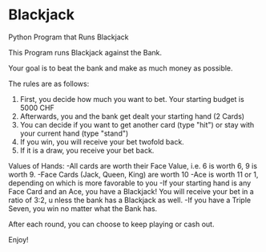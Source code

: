 # Blackjack
Python Program that Runs Blackjack

This Program runs Blackjack against the Bank.

Your goal is to beat the bank and make as much money as possible.

The rules are as follows:

1. First, you decide how much you want to bet. Your starting budget is 5000 CHF
2. Afterwards, you and the bank get dealt your starting hand (2 Cards)
3. You can decide if you want to get another card (type "hit") or stay with your current hand (type "stand")
4. If you win, you will receive your bet twofold back.
5. If it is a draw, you receive your bet back. 

Values of Hands:
-All cards are worth their Face Value, i.e. 6 is worth 6, 9 is worth 9.
-Face Cards (Jack, Queen, King) are worth 10
-Ace is worth 11 or 1, depending on which is more favorable to you
-If your starting hand is any Face Card and an Ace, you have a Blackjack! You will receive your bet in a ratio of 3:2, u
nless the bank has a Blackjack as well.
-If you have a Triple Seven, you win no matter what the Bank has.

After each round, you can choose to keep playing or cash out.

Enjoy!

